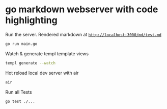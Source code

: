 # go markdown webserver with code highlighting
Run the server. 
Rendered markdown at [`http://localhost:3000/md/test.md`](http://localhost:3000/md/test.md)
```bash
go run main.go
```

Watch & generate templ template views
```bash
templ generate --watch
```

Hot reload local dev server with air
```bash
air
```

Run all Tests
```bash
go test ./...
```
